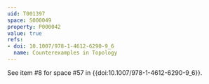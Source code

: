 ```yaml
---
uid: T001397
space: S000049
property: P000042
value: true
refs:
- doi: 10.1007/978-1-4612-6290-9_6
  name: Counterexamples in Topology
---
```


See item #8 for space #57 in {{doi:10.1007/978-1-4612-6290-9_6}}.
